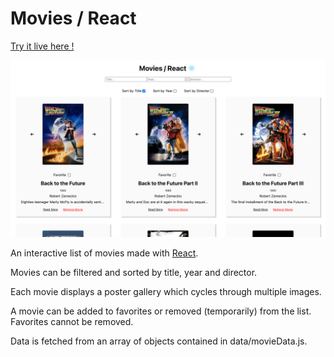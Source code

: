 # Movies / React

[Try it live here !](https://react-movies.choteau.cefim.o2switch.site/)

![Screenshot of the app. Show a list of movies.](screenshot.png)

An interactive list of movies made with [React](https://reactjs.org/).

Movies can be filtered and sorted by title, year and director.

Each movie displays a poster gallery which cycles through multiple images.

A movie can be added to favorites or removed (temporarily) from the list. Favorites cannot be removed.

Data is fetched from an array of objects contained in data/movieData.js.
